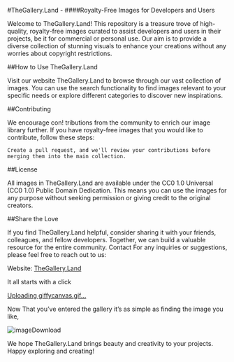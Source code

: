 #TheGallery.Land - 
####Royalty-Free Images for Developers and Users

Welcome to TheGallery.Land! This repository is a treasure trove of high-quality, royalty-free images curated to assist developers and users in their projects, be it for commercial or personal use. Our aim is to provide a diverse collection of stunning visuals to enhance your creations without any worries about copyright restrictions.

##How to Use TheGallery.Land

Visit our website TheGallery.Land to browse through our vast collection of images. You can use the search functionality to find images relevant to your specific needs or explore different categories to discover new inspirations.

##Contributing

We encourage con!
tributions from the community to enrich our image library further. If you have royalty-free images that you would like to contribute, follow these steps:

    Create a pull request, and we'll review your contributions before merging them into the main collection.

##License

All images in TheGallery.Land are available under the CC0 1.0 Universal (CC0 1.0) Public Domain Dedication. This means you can use the images for any purpose without seeking permission or giving credit to the original creators.

##Share the Love

If you find TheGallery.Land helpful, consider sharing it with your friends, colleagues, and fellow developers. Together, we can build a valuable resource for the entire community.
Contact
For any inquiries or suggestions, please feel free to reach out to us:

  Website: [TheGallery.Land](https://theGallery.Land)
  
  It all starts with a click

  [Uploading giffycanvas.gif…]()

  Now That you’ve entered the gallery it’s as simple as finding the image you like,

  ![imageDownload](https://github.com/Jake7208/TheGallery.Land/assets/92753785/d0f0affb-e991-412d-a9d8-2dd791751012)

We hope TheGallery.Land brings beauty and creativity to your projects. Happy exploring and creating!
